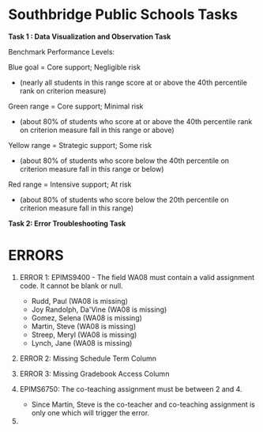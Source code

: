 # Southbridge Public Schools Tasks

**Task 1 : Data Visualization and Observation Task**

Benchmark Performance Levels:

Blue goal = Core support; Negligible risk

- (nearly all students in this range score at or above the 40th percentile rank on criterion measure)

Green range = Core support; Minimal risk

- (about 80% of students who score at or above the 40th percentile rank on criterion measure fall in this range or above)

Yellow range = Strategic support; Some risk

- (about 80% of students who score below the 40th percentile on criterion measure fall in this range or below)

Red range = Intensive support; At risk

- (about 80% of students who score below the 20th percentile on criterion measure fall in this range)

**Task 2: Error Troubleshooting Task**

# ERRORS

1. ERROR 1: EPIMS9400 - The field WA08 must contain a valid assignment code. It cannot be blank or null.

   - Rudd, Paul (WA08 is missing)
   - Joy Randolph, Da'Vine (WA08 is missing)
   - Gomez, Selena (WA08 is missing)
   - Martin, Steve (WA08 is missing)
   - Streep, Meryl (WA08 is missing)
   - Lynch, Jane (WA08 is missing)

2. ERROR 2: Missing Schedule Term Column

3. ERROR 3: Missing Gradebook Access Column

4. EPIMS6750: The co-teaching assignment must be between 2 and 4.

   - Since Martin, Steve is the co-teacher and co-teaching assignment is only one which will trigger the error.

5.
